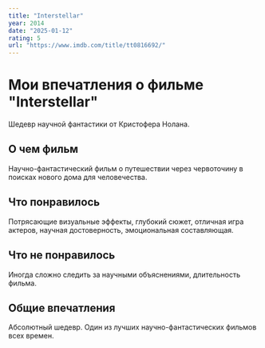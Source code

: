```yaml
---
title: "Interstellar"
year: 2014
date: "2025-01-12"
rating: 5
url: "https://www.imdb.com/title/tt0816692/"
---
```


# Мои впечатления о фильме "Interstellar"

Шедевр научной фантастики от Кристофера Нолана.

## О чем фильм

Научно-фантастический фильм о путешествии через червоточину в поисках нового дома для человечества.

## Что понравилось

Потрясающие визуальные эффекты, глубокий сюжет, отличная игра актеров, научная достоверность, эмоциональная составляющая.

## Что не понравилось

Иногда сложно следить за научными объяснениями, длительность фильма.

## Общие впечатления

Абсолютный шедевр. Один из лучших научно-фантастических фильмов всех времен.
